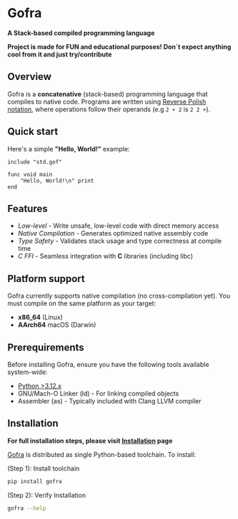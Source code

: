 # Gofra

**A Stack-based compiled programming language**

**Project is made for FUN and educational purposes! Don`t expect anything cool from it and just try/contribute**

## Overview
Gofra is a **concatenative** (stack-based) programming language that compiles to native code. 
Programs are written using [Reverse Polish notation](https://en.wikipedia.org/wiki/Reverse_Polish_notation), where operations follow their operands (e.g `2 + 2` is `2 2 +`).

## Quick start

Here's a simple **"Hello, World!"** example:
```gofra
include "std.gof"

func void main
    "Hello, World!\n" print
end
```

## Features
- *Low-level* - Write unsafe, low-level code with direct memory access
- *Native Compilation* - Generates optimized native assembly code
- *Type Safety* - Validates stack usage and type correctness at compile time
- *C FFI* - Seamless integration with **C** libraries (including libc)

## Platform support
Gofra currently supports native compilation (no cross-compilation yet). You must compile on the same platform as your target:

- **x86_64** (Linux)
- **AArch64** macOS (Darwin)

## Prerequirements

Before installing Gofra, ensure you have the following tools available system-wide:

- [Python >3.12.x](https://www.python.org)
- GNU/Mach-O Linker (ld) - For linking compiled objects
- Assembler (as) - Typically included with Clang LLVM compiler

## Installation

**For full installation steps, please visit [Installation](./installation.md) page**

[Gofra](https://github.com/kirillzhosul/gofra) is distributed as single Python-based toolchain. To install:

(Step 1): Install toolchain
```bash
pip install gofra
```
(Step 2): Verify Installation
```bash
gofra --help
```

